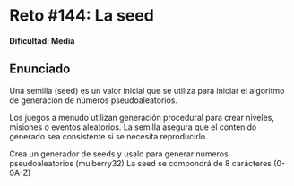 # Reto #144: La seed

#### Dificultad: Media

## Enunciado

Una semilla (seed) es un valor inicial que se utiliza para iniciar el algoritmo de generación de números pseudoaleatorios.

Los juegos a menudo utilizan generación procedural para crear niveles, misiones o eventos aleatorios. La semilla asegura que el contenido generado sea consistente si se necesita reproducirlo.

Crea un generador de seeds y usalo para generar números pseudoaleatorios (mulberry32)
La seed se compondrá de 8 carácteres (0-9A-Z)
